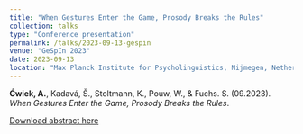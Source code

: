 ```yaml
---
title: "When Gestures Enter the Game, Prosody Breaks the Rules"
collection: talks
type: "Conference presentation"
permalink: /talks/2023-09-13-gespin
venue: "GeSpIn 2023"
date: 2023-09-13
location: "Max Planck Institute for Psycholinguistics, Nijmegen, Netherlands"
---
```


<b>Ćwiek, A.</b>, Kadavá, Š., Stoltmann, K., Pouw, W., & Fuchs. S. (09.2023). <i>When Gestures Enter the Game, Prosody Breaks the Rules</i>.

[Download abstract here](http://olacwiek.github.io/files/GeSpIn_2023_7100.pdf)
